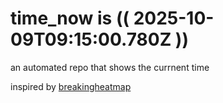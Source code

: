 # time_now is (( 2025-10-09T09:15:00.780Z ))

an automated repo that shows the currnent time

inspired by [breakingheatmap](https://github.com/breakingheatmap/breakingheatmap)